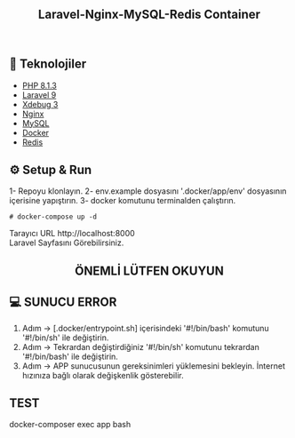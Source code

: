 <h2 align="center">
  Laravel-Nginx-MySQL-Redis Container
</h2>
<br>

## 🚀 Teknolojiler

- [PHP 8.1.3](https://php.net)
- [Laravel 9](https://php.net)
- [Xdebug 3](https://xdebug.org/)
- [Nginx](https://nginx.com/)
- [MySQL](https://mysql.com)
- [Docker](https://docker.com)
- [Redis](https://redis.io/)

## ⚙️ Setup & Run
1- Repoyu klonlayın.
2- env.example dosyasını '.docker/app/env' dosyasının içerisine yapıştırın.
3- docker komutunu terminalden çalıştırın.
```
# docker-compose up -d
```  
Tarayıcı URL http://localhost:8000  
Laravel Sayfasını Görebilirsiniz.

<h2 align="center">
  ÖNEMLİ LÜTFEN OKUYUN
</h2>

## 💻 SUNUCU ERROR

1. Adım -> [.docker/entrypoint.sh] içerisindeki '#!/bin/bash' komutunu '#!/bin/sh' ile değiştirin.
2. Adım -> Tekrardan değiştirdiğiniz '#!/bin/sh' komutunu tekrardan '#!/bin/bash' ile değiştirin.
3. Adım -> APP sunucusunun gereksinimleri yüklemesini bekleyin. İnternet hızınıza bağlı olarak değişkenlik gösterebilir.


## TEST
docker-composer exec app bash


